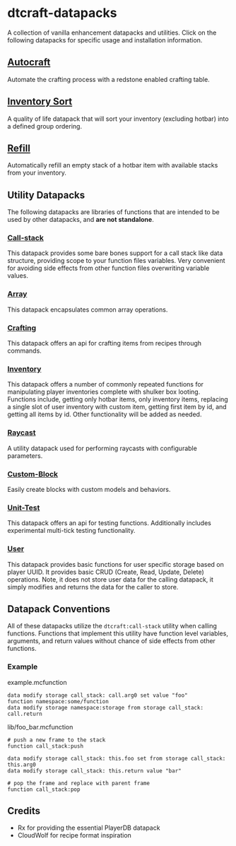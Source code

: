 # dtcraft-datapacks

A collection of vanilla enhancement datapacks and utilities. Click on the following datapacks for specific usage and installation information.

## [Autocraft](autocraft/README.md)

Automate the crafting process with a redstone enabled crafting table.

## [Inventory Sort](inventory-sort/README.md)

A quality of life datapack that will sort your inventory (excluding hotbar) into a defined group ordering.

## [Refill](refill/README.md)

Automatically refill an empty stack of a hotbar item with available stacks from your inventory.

## Utility Datapacks

The following datapacks are libraries of functions that are intended to be used by other datapacks, and **are not standalone**.

### [Call-stack](call-stack/README.md)

This datapack provides some bare bones support for a call stack like data structure, providing scope to your function files variables. Very convenient for avoiding side effects from other function files overwriting variable values.

### [Array](array/README.md)

This datapack encapsulates common array operations.

### [Crafting](crafting/README.md)

This datapack offers an api for crafting items from recipes through commands.

### [Inventory](inventory/README.md)

This datapack offers a number of commonly repeated functions for manipulating player inventories complete with shulker box looting. Functions include, getting only hotbar items, only inventory items, replacing a single slot of user inventory with custom item, getting first item by id, and getting all items by id. Other functionality will be added as needed.

### [Raycast](raycast/README.md)

A utility datapack used for performing raycasts with configurable parameters.

### [Custom-Block](custom_block/README.md)

Easily create blocks with custom models and behaviors.

### [Unit-Test](unittest/README.md)

This datapack offers an api for testing functions. Additionally includes experimental multi-tick testing functionality.


### [User](user-utils/README.md)

This datapack provides basic functions for user specific storage based on player UUID. It provides basic CRUD (Create, Read, Update, Delete) operations. Note, it does not store user data for the calling datapack, it simply modifies and returns the data for the caller to store.

## Datapack Conventions

All of these datapacks utilize the `dtcraft:call-stack` utility when calling functions. Functions that implement this utility have function level variables, arguments, and return values without chance of side effects from other functions.

### Example

example.mcfunction

```mcfunction
data modify storage call_stack: call.arg0 set value "foo"
function namespace:some/function
data modify storage namespace:storage from storage call_stack: call.return
```

lib/foo_bar.mcfunction

```mcfunction
# push a new frame to the stack
function call_stack:push

data modify storage call_stack: this.foo set from storage call_stack: this.arg0
data modify storage call_stack: this.return value "bar"

# pop the frame and replace with parent frame
function call_stack:pop
```

## Credits

- Rx for providing the essential PlayerDB datapack
- CloudWolf for recipe format inspiration
